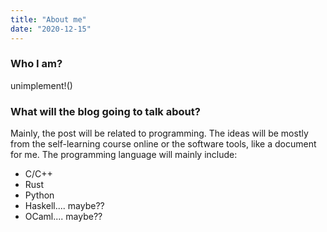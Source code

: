 ```yaml
---
title: "About me"
date: "2020-12-15"
---
```

### Who I am?

unimplement!()

### What will the blog going to talk about?

Mainly, the post will be related to programming. The ideas will be mostly from the self-learning course online or the software tools, like a document for me. The programming language will mainly include:

* C/C++
* Rust
* Python
* Haskell.... maybe??
* OCaml.... maybe??
